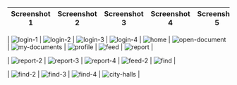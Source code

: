 | Screenshot 1 | Screenshot 2 | Screenshot 3 | Screenshot 4 | Screenshot 5 |
|-----------------------|--------------|--------------| --------------|--------------|

| ![login-1](https://github.com/madd47emz/wathaequi-mobile/assets/59306831/bb526166-12bf-461b-bd65-37524fe02827) | ![login-2](https://github.com/madd47emz/wathaequi-mobile/assets/59306831/734dd291-cbbc-42d0-9724-eec894c146d7) | ![login-3](https://github.com/madd47emz/wathaequi-mobile/assets/59306831/003641e3-4f98-414e-a4e3-ef1632632224) | ![login-4](https://github.com/madd47emz/wathaequi-mobile/assets/59306831/037225ff-bae2-4c74-8b7b-aca147c07428) | ![home](https://github.com/madd47emz/wathaequi-mobile/assets/59306831/86129af3-5e68-47ac-ac01-c2effaa81f26) | ![open-document](https://github.com/madd47emz/wathaequi-mobile/assets/59306831/ef133ad8-e108-4eb9-a9ee-90229ef72379) | ![my-documents](https://github.com/madd47emz/wathaequi-mobile/assets/59306831/4f9a1bb4-d14f-49bc-a83a-07c4f4d5f5ca) | ![profile](https://github.com/madd47emz/wathaequi-mobile/assets/59306831/1bff916f-8e31-4b56-bd4c-157e573f3e1a) | ![feed](https://github.com/madd47emz/wathaequi-mobile/assets/59306831/ea946ad8-f7b3-4eda-89df-8cd64367c892) | ![report](https://github.com/madd47emz/wathaequi-mobile/assets/59306831/f9b3ca6d-2956-4646-b9c5-dfa82aa4a018) |

| ![report-2](https://github.com/madd47emz/wathaequi-mobile/assets/59306831/1b66fd84-f524-4240-a2dd-149d27c4365f) | ![report-3](https://github.com/madd47emz/wathaequi-mobile/assets/59306831/5155d1fa-30ba-45d8-8203-05b2be97f881) | ![report-4](https://github.com/madd47emz/wathaequi-mobile/assets/59306831/84278a73-0b36-46eb-83d1-d31f95b9800b) | ![feed-2](https://github.com/madd47emz/wathaequi-mobile/assets/59306831/30934608-fc6f-4cd3-ad63-745e03efaffc) | ![find](https://github.com/madd47emz/wathaequi-mobile/assets/59306831/fb8618ad-cadf-44da-9ac9-dcd7e988c4a7) |

| ![find-2](https://github.com/madd47emz/wathaequi-mobile/assets/59306831/4c040e1d-9af2-4bd8-bf2c-09ad9f8a1b9b) | ![find-3](https://github.com/madd47emz/wathaequi-mobile/assets/59306831/9ac1e270-6f51-48ab-9c75-a4461640fb32) | ![find-4](https://github.com/madd47emz/wathaequi-mobile/assets/59306831/01014c3d-3882-4053-a362-710846933bac) | ![city-halls](https://github.com/madd47emz/wathaequi-mobile/assets/59306831/dc10c080-a11e-4094-b779-0963ecc873fd) |
